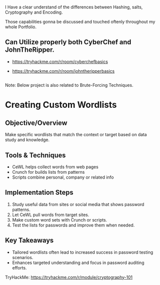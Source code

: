 I Have a clear understand of the differences between Hashing, salts, Cryptography and Encoding.

Those capabilities gonna be discussed and touched oftenly throughout my whole Portfolio.

## Can Utilize properly both CyberChef and JohnTheRipper.

- https://tryhackme.com/r/room/cyberchefbasics
- https://tryhackme.com/r/room/johntheripperbasics

  ##

Note: Below project is also related to Brute-Forcing Techniques.

# Creating Custom Wordlists
   
## Objective/Overview

Make specific wordlists that match the context or target based on data study and knowledge.

## Tools & Techniques

- CeWL helps collect words from web pages
- Crunch for builds lists from patterns
- Scripts combine personal, company or related info

## Implementation Steps

1. Study useful data from sites or social media that shows password patterns.
2. Let CeWL pull words from target sites.
3. Make custom word sets with Crunch or scripts.
4. Test the lists for passwords and improve them when needed.

## Key Takeaways

- Tailored wordlists often lead to increased success in password testing scenarios.
- Enhances targeted understanding and focus in password auditing efforts.

TryHackMe: https://tryhackme.com/r/module/cryptography-101

